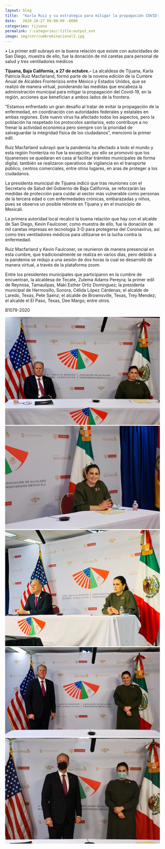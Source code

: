 ```yaml
---
layout: blog
title:  "Karla Ruiz y su estrategia para mitigar la propagación COVID-19"
date:   2020-10-27 09:00:00 -0000
categories: tijuana
permalink: /:categories/:title:output_ext
image: img/cnr/cumbrebinacional1.jpg
---
```

 • La primer edil subrayó en la buena relación que existe con autoridades de San Diego, muestra de ello, fue la donación de mil caretas para personal de salud y tres ventiladores médicos

**Tijuana, Baja California, a 27 de octubre.-** La alcaldesa de Tijuana, Karla Patricia Ruiz Macfarland, formó parte de la novena edición de la Cumbre Anual de Alcaldes Fronterizos entre México y Estados Unidos, que se realizó de manera virtual, ponderando las medidas que encabeza la administración municipal para mitigar la propagación del Covid-19, en la región, acciones que benefician a ambos lados de la frontera.

“Estamos enfrentado un gran desafío al tratar de evitar la propagación de la enfermedad, en coordinación con autoridades federales y estatales en ambas regiones. Este nuevo virus ha afectado todos los aspectos, pero la población ha respetado los protocolos sanitarios, esto contribuye a no frenar la actividad económica pero siempre con la prioridad de salvaguardar la integridad física de los ciudadanos”, mencionó la primer edil.

Ruiz Macfarland subrayó que la pandemia ha afectado a todo el mundo y esta región fronteriza no fue la excepción, por ello se promovió que los tijuanenses se quedaran en casa al facilitar trámites municipales de forma digital, también se realizaron operativos de vigilancia en el transporte público, centros comerciales, entre otros lugares, en aras de proteger a los ciudadanos.

La presidenta municipal de Tijuana indicó que tras reuniones con el Secretario de Salud del Gobierno de Baja California, se reforzarán las medidas de protección para cuidar al sector más vulnerable como personas de la tercera edad o con enfermedades crónicas, embarazadas y niños, pues se observa un posible rebrote en Tijuana y en el municipio de Mexicali.

La primera autoridad local recalcó la buena relación que hay con el alcalde de San Diego, Kevin Faulconer, como muestra de ello, fue la donación de mil caretas impresas en tecnología 3-D para protegerse del Coronavirus, así como tres ventiladores médicos para utilizarse en la lucha contra la enfermedad.

Ruiz Macfarland y Kevin Faulconer, se reunieron de manera presencial en esta cumbre, que tradicionalmente se realiza en varios días, pero debido a la pandemia se redujo a una sesión de dos horas la cual se desarrolló de manera virtual, a través de la plataforma zoom.

Entre los presidentes municipales que participaron en la cumbre de encuentran, la alcaldesa de Tecate, Zulema Adams Pereyra; la primer edil de Reynosa, Tamaulipas, Maki Esther Ortiz Domínguez; la presidenta municipal de Hermosillo, Sonora, Célida López Cárdenas; el alcalde de Laredo, Texas, Pete Saenz; el alcalde de Brownsville, Texas, Trey Mendez; el alcalde el El Paso, Texas, Dee Margo; entre otros.

B1079-2020

<div id="carouselExampleSlidesOnly" class="carousel slide" data-ride="carousel">
  <div class="carousel-inner">
    <div class="carousel-item active">
       <img class="d-block w-100" src="/img/cnr/cumbrebinacional1.jpg" loading="lazy"  alt="">
    </div>
    <div class="carousel-item">
      <img class="d-block w-100" src="/img/cnr/cumbrebinacional2.jpg" loading="lazy"  alt="">
    </div>
     <div class="carousel-item">
      <img class="d-block w-100" src="/img/cnr/cumbrebinacional3.jpg" loading="lazy"  alt="">
    </div>
      <div class="carousel-item">
      <img class="d-block w-100" src="/img/cnr/cumbrebinacional4.jpg" loading="lazy"  alt="">
      <img class="d-block w-100" src="/img/cnr/cumbrebinacional5.jpg" loading="lazy"  alt="">
    </div>
  </div>
</div>